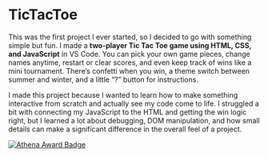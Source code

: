 # TicTacToe
This was the first project I ever started, so I decided to go with something simple but fun. I made a **two-player Tic Tac Toe game using HTML, CSS, and JavaScript** in VS Code. You can pick your own game pieces, change names anytime, restart or clear scores, and even keep track of wins like a mini tournament. There’s confetti when you win, a theme switch between summer and winter, and a little “?” button for instructions.

I made this project because I wanted to learn how to make something interactive from scratch and actually see my code come to life. I struggled a bit with connecting my JavaScript to the HTML and getting the win logic right, but I learned a lot about debugging, DOM manipulation, and how small details can make a significant difference in the overall feel of a project.

[![Athena Award Badge](https://img.shields.io/endpoint?url=https%3A%2F%2Faward.athena.hackclub.com%2Fapi%2Fbadge)](https://award.athena.hackclub.com?utm_source=readme)

